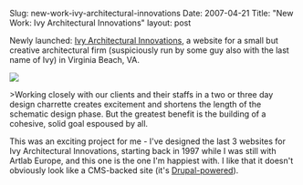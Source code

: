 Slug: new-work-ivy-architectural-innovations
Date: 2007-04-21
Title: "New Work: Ivy Architectural Innovations"
layout: post

Newly launched: [Ivy Architectural Innovations](http://ivyarchpc.com/), a website for a small but creative architectural firm (suspiciously run by some guy also with the last name of Ivy) in Virginia Beach, VA.

<a href="http://ivyarchpc.com/"><img class="at-xid-6a010534988cd3970b0120a5b36b36970c" src="http://steveivy.typepad.com/.a/6a010534988cd3970b0120a5b36b36970c-pi" style="border-width:1px;" /></a>

&gt;Working closely with our clients and their staffs in a two or three day design charrette creates excitement and shortens the length of the schematic design phase. But the greatest benefit is the building of a cohesive, solid goal espoused by all.

This was an exciting project for me - I&#39;ve designed the last 3 websites for Ivy Architectural Innovations, starting back in 1997 while I was still with Artlab Europe, and this one is the one I&#39;m happiest with. I like that it doesn&#39;t obviously look like a CMS-backed site (it&#39;s [Drupal-powered](http://drupal.org)).
